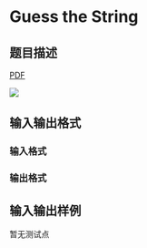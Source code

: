 # Guess the String

## 题目描述

[problemUrl]: https://uva.onlinejudge.org/index.php?option=com_onlinejudge&Itemid=8&category=823&page=show_problem&problem=4587

[PDF](https://uva.onlinejudge.org/external/127/p12734.pdf)

![](https://cdn.luogu.com.cn/upload/vjudge_pic/UVA12734/7d7c55ab8556d9ac9d63190d8e7b4128537cdf9f.png)

## 输入输出格式

### 输入格式

### 输出格式

## 输入输出样例

暂无测试点

